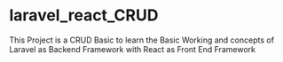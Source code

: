 # laravel_react_CRUD
This Project is a CRUD Basic to learn the Basic Working and concepts of Laravel as Backend Framework with React as Front End Framework
